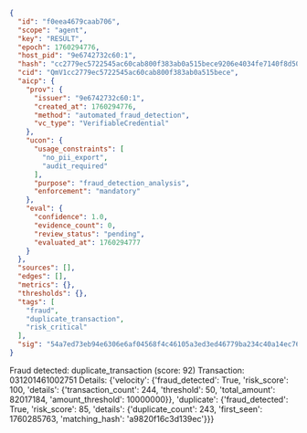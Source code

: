 ```json
{
  "id": "f0eea4679caab706",
  "scope": "agent",
  "key": "RESULT",
  "epoch": 1760294776,
  "host_pid": "9e6742732c60:1",
  "hash": "cc2779ec5722545ac60cab800f383ab0a515bece9206e4034fe7140f8d5068dd",
  "cid": "QmV1cc2779ec5722545ac60cab800f383ab0a515bece",
  "aicp": {
    "prov": {
      "issuer": "9e6742732c60:1",
      "created_at": 1760294776,
      "method": "automated_fraud_detection",
      "vc_type": "VerifiableCredential"
    },
    "ucon": {
      "usage_constraints": [
        "no_pii_export",
        "audit_required"
      ],
      "purpose": "fraud_detection_analysis",
      "enforcement": "mandatory"
    },
    "eval": {
      "confidence": 1.0,
      "evidence_count": 0,
      "review_status": "pending",
      "evaluated_at": 1760294777
    }
  },
  "sources": [],
  "edges": [],
  "metrics": {},
  "thresholds": {},
  "tags": [
    "fraud",
    "duplicate_transaction",
    "risk_critical"
  ],
  "sig": "54a7ed73eb94e6306e6af04568f4c46105a3ed3ed46779ba234c40a14ec76c07"
}
```

Fraud detected: duplicate_transaction (score: 92)
Transaction: 031201461002751
Details: {'velocity': {'fraud_detected': True, 'risk_score': 100, 'details': {'transaction_count': 244, 'threshold': 50, 'total_amount': 82017184, 'amount_threshold': 10000000}}, 'duplicate': {'fraud_detected': True, 'risk_score': 85, 'details': {'duplicate_count': 243, 'first_seen': 1760285763, 'matching_hash': 'a9820f16c3d139ec'}}}
